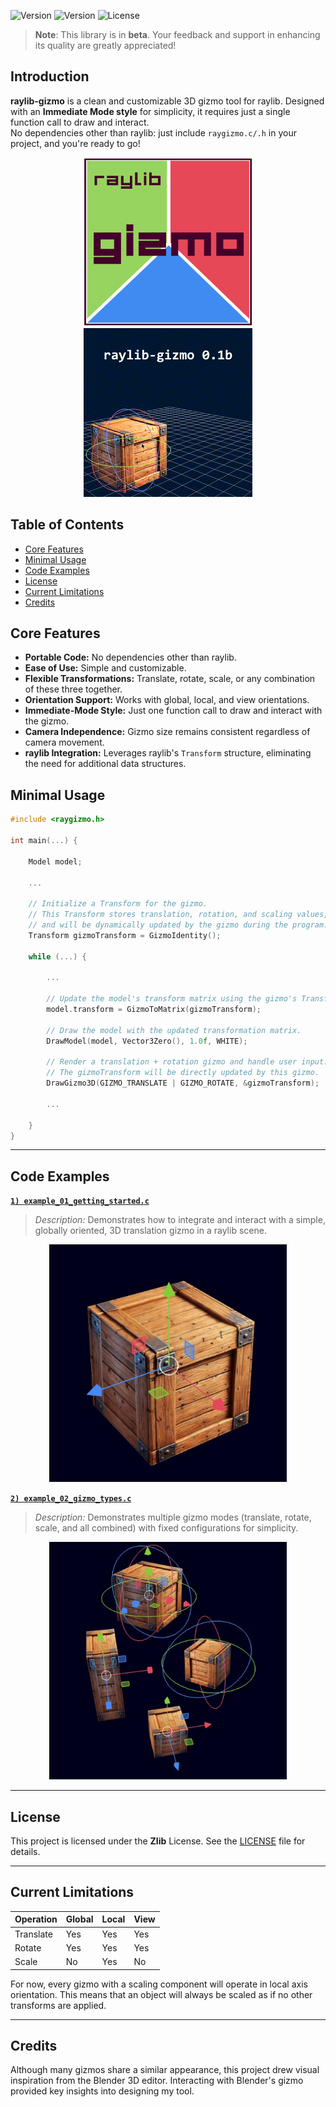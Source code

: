 ![Version](https://img.shields.io/badge/raylib--gizmo-v0.1beta-informational) ![Version](https://img.shields.io/badge/raylib-v5.5-informational)  ![License](https://img.shields.io/github/license/cloudofoz/raylib-gizmo?refresh=1)

> **Note**: This library is in **beta**. Your feedback and support in enhancing its quality are greatly appreciated!

## Introduction

**raylib-gizmo** is a clean and customizable 3D gizmo tool for raylib. Designed with an **Immediate Mode style** for simplicity, it requires just a single function call to draw and interact.  
No dependencies other than raylib: just include `raygizmo.c/.h` in your project, and you're ready to go!

<p align="center">
  <img src="res/raygizmo_icon.svg" alt="raylib-gizmo icon" width="270" height="270">
  <img src="res/raylib-gizmo.gif" alt="raylib-example">
</p>

## Table of Contents

- [Core Features](#core-features)
- [Minimal Usage](#minimal-usage)
- [Code Examples](#code-examples)
- [License](#license)
- [Current Limitations](#current-limitations)
- [Credits](#credits)

## Core Features

- **Portable Code:** No dependencies other than raylib.
- **Ease of Use:** Simple and customizable.
- **Flexible Transformations:** Translate, rotate, scale, or any combination of these three together.
- **Orientation Support:** Works with global, local, and view orientations.
- **Immediate-Mode Style:** Just one function call to draw and interact with the gizmo.
- **Camera Independence:** Gizmo size remains consistent regardless of camera movement.
- **raylib Integration:** Leverages raylib's `Transform` structure, eliminating the need for additional data structures.

## Minimal Usage

```c
#include <raygizmo.h>

int main(...) {

    Model model;

    ...

    // Initialize a Transform for the gizmo.
    // This Transform stores translation, rotation, and scaling values,
    // and will be dynamically updated by the gizmo during the program.
    Transform gizmoTransform = GizmoIdentity();
  
    while (...) {
    
        ...

        // Update the model's transform matrix using the gizmo's Transform.
        model.transform = GizmoToMatrix(gizmoTransform);

        // Draw the model with the updated transformation matrix.
        DrawModel(model, Vector3Zero(), 1.0f, WHITE);
    
        // Render a translation + rotation gizmo and handle user input.
        // The gizmoTransform will be directly updated by this gizmo.
        DrawGizmo3D(GIZMO_TRANSLATE | GIZMO_ROTATE, &gizmoTransform);

        ...

    }
}

```

---

## Code Examples

**[`1) example_01_getting_started.c`](https://github.com/cloudofoz/raylib-gizmo/blob/main/examples/gizmo/example_01_getting_started.c)**  
> *Description:* Demonstrates how to integrate and interact with a simple, globally oriented, 3D translation gizmo in a raylib scene.
   <p align="center">
    <img src="res/raygizmo_example_01.jpg" alt="raygizmo_example_01.jpg" width="380">
   </p>

**[`2) example_02_gizmo_types.c`](https://github.com/cloudofoz/raylib-gizmo/blob/main/examples/gizmo/example_02_gizmo_types.c)**  
> *Description:* Demonstrates multiple gizmo modes (translate, rotate, scale, and all combined) with fixed configurations for simplicity.
   <p align="center">
    <img src="res/raygizmo_example_02.jpg" alt="raygizmo_example_02.jpg" width="380">
   </p>
   
---

## License

This project is licensed under the **Zlib** License. See the [LICENSE](LICENSE.md) file for details.

---

## Current Limitations

| Operation  | Global | Local | View  |
|------------|--------|-------|-------|
| Translate  | Yes    | Yes   | Yes   |
| Rotate     | Yes    | Yes   | Yes   |
| Scale      | No     | Yes   | No    |

For now, every gizmo with a scaling component will operate in local axis orientation. This means that an object will always be scaled as if no other transforms are applied.

---

## Credits

Although many gizmos share a similar appearance, this project drew visual inspiration from the Blender 3D editor. Interacting with Blender's gizmo provided key insights into designing my tool.
